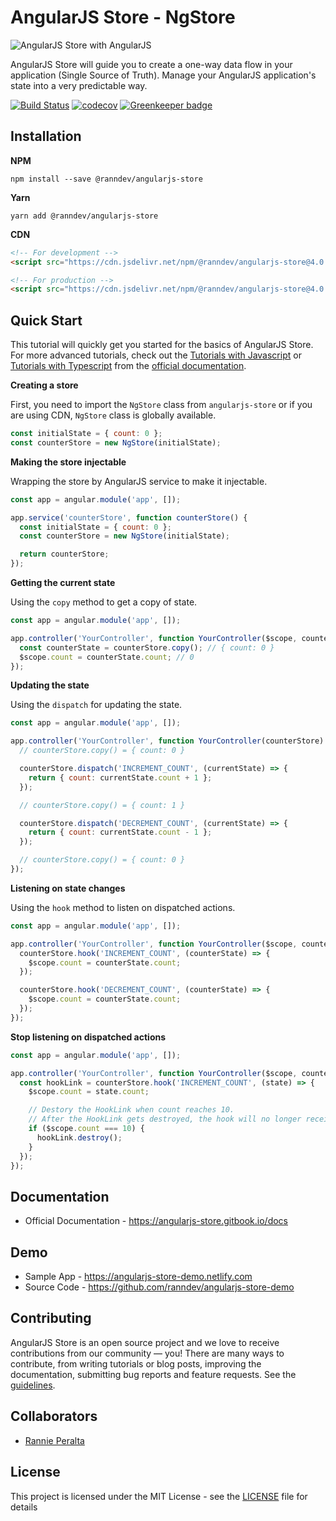 # AngularJS Store - NgStore

![AngularJS Store with AngularJS](./images/favicon-with-angularjs.png)

AngularJS Store will guide you to create a one-way data flow in your application (Single Source of Truth). Manage your AngularJS application's state into a very predictable way.

[![Build Status](https://travis-ci.com/ranndev/angularjs-store.svg?branch=master)](https://travis-ci.com/ranndev/angularjs-store)
[![codecov](https://codecov.io/gh/ranndev/angularjs-store/branch/develop/graph/badge.svg)](https://codecov.io/gh/ranndev/angularjs-store)
[![Greenkeeper badge](https://badges.greenkeeper.io/ranndev/angularjs-store.svg)](https://greenkeeper.io/)

## Installation

**NPM**

```
npm install --save @ranndev/angularjs-store
```

**Yarn**

```
yarn add @ranndev/angularjs-store
```

**CDN**

```html
<!-- For development -->
<script src="https://cdn.jsdelivr.net/npm/@ranndev/angularjs-store@4.0.2/dist/umd/angularjs-store.js"></script>

<!-- For production -->
<script src="https://cdn.jsdelivr.net/npm/@ranndev/angularjs-store@4.0.2/dist/umd/angularjs-store.min.js"></script>
```

## Quick Start

This tutorial will quickly get you started for the basics of AngularJS Store.
For more advanced tutorials, check out the [Tutorials with Javascript](https://angularjs-store.gitbook.io/docs/tutorials-with-javascript) or [Tutorials with Typescript](https://angularjs-store.gitbook.io/docs/tutorials-with-typescript) from the [official documentation](https://angularjs-store.gitbook.io/docs).

**Creating a store**

First, you need to import the `NgStore` class from `angularjs-store` or if you are using CDN, `NgStore` class is globally available.

```javascript
const initialState = { count: 0 };
const counterStore = new NgStore(initialState);
```

**Making the store injectable**

Wrapping the store by AngularJS service to make it injectable.

```javascript
const app = angular.module('app', []);

app.service('counterStore', function counterStore() {
  const initialState = { count: 0 };
  const counterStore = new NgStore(initialState);

  return counterStore;
});
```

**Getting the current state**

Using the `copy` method to get a copy of state.

```javascript
const app = angular.module('app', []);

app.controller('YourController', function YourController($scope, counterStore) {
  const counterState = counterStore.copy(); // { count: 0 }
  $scope.count = counterState.count; // 0
});
```

**Updating the state**

Using the `dispatch` for updating the state.

```javascript
const app = angular.module('app', []);

app.controller('YourController', function YourController(counterStore) {
  // counterStore.copy() = { count: 0 }

  counterStore.dispatch('INCREMENT_COUNT', (currentState) => {
    return { count: currentState.count + 1 };
  });

  // counterStore.copy() = { count: 1 }

  counterStore.dispatch('DECREMENT_COUNT', (currentState) => {
    return { count: currentState.count - 1 };
  });

  // counterStore.copy() = { count: 0 }
});
```

**Listening on state changes**

Using the `hook` method to listen on dispatched actions.

```javascript
const app = angular.module('app', []);

app.controller('YourController', function YourController($scope, counterStore) {
  counterStore.hook('INCREMENT_COUNT', (counterState) => {
    $scope.count = counterState.count;
  });

  counterStore.hook('DECREMENT_COUNT', (counterState) => {
    $scope.count = counterState.count;
  });
});
```

**Stop listening on dispatched actions**

```javascript
const app = angular.module('app', []);

app.controller('YourController', function YourController($scope, counterStore) {
  const hookLink = counterStore.hook('INCREMENT_COUNT', (state) => {
    $scope.count = state.count;

    // Destory the HookLink when count reaches 10.
    // After the HookLink gets destroyed, the hook will no longer receive any dispatched actions.
    if ($scope.count === 10) {
      hookLink.destroy();
    }
  });
});
```

## Documentation

- Official Documentation - https://angularjs-store.gitbook.io/docs

## Demo

- Sample App - https://angularjs-store-demo.netlify.com
- Source Code - https://github.com/ranndev/angularjs-store-demo

## Contributing

AngularJS Store is an open source project and we love to receive contributions from our community — you! There are many ways to contribute, from writing tutorials or blog posts, improving the documentation, submitting bug reports and feature requests. See the [guidelines](CONTRIBUTING).

## Collaborators

- [Rannie Peralta](https://github.com/ranndev)

## License

This project is licensed under the MIT License - see the [LICENSE](LICENSE) file for details
